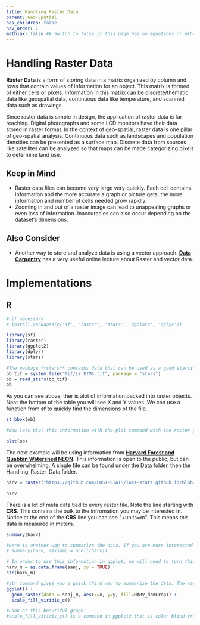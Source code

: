 ```yaml
---
title: Handling Raster Data
parent: Geo-Spatial
has_children: false
nav_order: 1
mathjax: false ## Switch to false if this page has no equations or other math rendering.
---
```


# Handling Raster Data

**Raster Data** is a form of storing data in a matrix organized by column and rows that contain values of information for an object. This matrix is formed of either cells or pixels. Information in this matrix can be discrete/thematic data like geospatial data, continuous data like temperature, and scanned data such as drawings. 

Since raster data is simple in design, the application of raster data is far reaching. Digital photographs and some LCD monitors have their data stored in raster format. In the context of geo-spatial, raster data is one pillar of geo-spatial analysis.  Continuous data such as landscapes and population densities can be presented as a surface map. Discrete data from sources like satellites can be analyzed so that maps can be made categorizing pixels to determine land use.  

## Keep in Mind

- Raster data files can become very large very quickly. Each cell contains information and the more accurate a graph or picture gets, the more information and number of cells needed grow rapidly. 
-	Zooming in and out of a raster image can lead to unappealing graphs or even loss of information. Inaccuracies can also occur depending on the dataset’s dimensions. 


## Also Consider

-	Another way to store and analyze data is using a vector approach. [**Data Carpentry**](https://datacarpentry.org/r-raster-vector-geospatial/06-vector-open-shapefile-in-r/index.html) has a very useful online lecture about Raster and vector data. 

# Implementations

## R

```r
# if necessary
# install.packages(c('sf', 'raster', 'stars', 'ggplot2', 'dplyr'))

library(sf)
library(raster)
library(ggplot2)
library(dplyr)
library(stars)

#The package **stars** contains data that can be used as a good starting point on how to work with raster data. 
ob_tif = system.file("tif/L7_ETMs.tif", package = "stars")
ob = read_stars(ob_tif)
ob
```

As you can see above, ther is alot of information packed into raster objects. Near the bottom of the table you will see X and Y values. We can use a function from **sf** to quickly find the dimensions of the file.

```r
st_bbox(ob)

#Now lets plot this information with the plot command with the raster package. 

plot(ob)
```

The next example will be using information from [**Harvard Forest and Quabbin Watershed NEON**](https://www.neonscience.org/field-sites/harv). This information is open to the public, but can be overwhelming. A single file can be found under the Data folder, then the Handling_Raster_Data folder. 

```r
harv = raster("https://github.com/LOST-STATS/lost-stats.github.io/blob/master/Geo-Spatial/Data/Handling_Raster_Data/HARV_dsmCrop.tif")

harv
```

There is a lot of meta data tied to every raster file. Note the line starting with **CRS**. This contains the bulk to the infromation you may be interested in. Notice at the end of the **CRS** line you can see "+units=m". This means this data is measured in meters.

```r
summary(harv)

#Here is another way to summarize the data. If you are more interested in learning about min, max, and NAs, then using the summary command is better. Notice the error statement. There is way too much data, so R is picking a random sample of the data. The summary with all the data can be pulled with the commented-out command below.
# summary(harv, maxsamp = ncell(harv))

# In order to use this information in ggplot, we will need to turn this data into a dataframe. 
harv_m = as.data.frame(sanj, xy = TRUE)
str(harv_m)

#str command gives you a quick third way to summarize the data. The raster data was turned into a dataframe with the X, Y, and fill(HARV_dsmCrop) as their own variables. 
ggplot() + 
  geom_raster(data = sanj_m, aes(x=x, y=y, fill=HARV_dsmCrop)) + 
  scale_fill_viridis_c()

#Look at this beautiful graph! 
#scale_fill_viridis_c() is a command in ggplot2 that is color blind friendly. 
```
